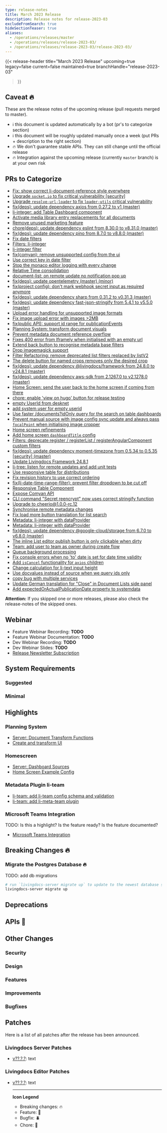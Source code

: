 ```yaml
---
type: release-notes
title: March 2023 Release
description: Release notes for release-2023-03
excludeFromSearch: true
hideSectionTeaser: true
aliases:
  - /operations/releases/master
  - /operations/releases/release-2023-03/
  - /operations/releases/release-2023-03/release-2023-03/
---
```


{{< release-header
  title="March 2023 Release"
  upcoming=true
  legacy=false
  current=false
  maintained=true
  branchHandle="release-2023-03"
>}}

## Caveat :fire:

These are the release notes of the upcoming release (pull requests merged to master).

- :information_source: this document is updated automatically by a bot (pr's to categorize section)
- :information_source: this document will be roughly updated manually once a week (put PRs + description to the right section)
- :fire: We don't guarantee stable APIs. They can still change until the official release
- :fire: Integration against the upcoming release (currently `master` branch) is at your own risk

## PRs to Categorize
* [Fix: show correct li-document-reference style everwhere](https://github.com/livingdocsIO/livingdocs-editor/pull/6219)
* [Upgrade `socket.io` to fix critical vulnerability [security]](https://github.com/livingdocsIO/livingdocs-editor/pull/6208)
* [Upgrade `resolve-url-loader` to fix `loader-utils` critical vulnerability](https://github.com/livingdocsIO/livingdocs-editor/pull/6212)
* [fix(deps): update dependency axios from 0.27.2 to v1 (master)](https://github.com/livingdocsIO/livingdocs-server/pull/5128)
* [li-integer: add Table Dashboard component](https://github.com/livingdocsIO/livingdocs-editor/pull/6194)
* [Activate media library entry replacements for all documents](https://github.com/livingdocsIO/livingdocs-editor/pull/6178)
* [Remove unused marketing feature](https://github.com/livingdocsIO/livingdocs-editor/pull/6201)
* [chore(deps): update dependency eslint from 8.30.0 to v8.31.0 (master)](https://github.com/livingdocsIO/livingdocs-server/pull/5125)
* [fix(deps): update dependency pino from 8.7.0 to v8.8.0 (master)](https://github.com/livingdocsIO/livingdocs-server/pull/5122)
* [Fix date filters](https://github.com/livingdocsIO/livingdocs-server/pull/5123)
* [Filters: li-integer](https://github.com/livingdocsIO/livingdocs-server/pull/5067)
* [li-integer filter](https://github.com/livingdocsIO/livingdocs-editor/pull/6136)
* [fix(comyan): remove unsupported config from the ui](https://github.com/livingdocsIO/livingdocs-editor/pull/6184)
* [Use correct key in date filter](https://github.com/livingdocsIO/livingdocs-server/pull/5112)
* [Stop the monaco editor logging with every change](https://github.com/livingdocsIO/livingdocs-editor/pull/6186)
* [Relative Time consolidation](https://github.com/livingdocsIO/livingdocs-editor/pull/6193)
* [document-list: on remote update no notification pop up](https://github.com/livingdocsIO/livingdocs-editor/pull/6137)
* [fix(deps): update opentelemetry (master) (minor)](https://github.com/livingdocsIO/livingdocs-server/pull/5040)
* [fix(project config): don't mark webhook secret input as required anymore](https://github.com/livingdocsIO/livingdocs-editor/pull/6192)
* [fix(deps): update dependency sharp from 0.31.2 to v0.31.3 (master)](https://github.com/livingdocsIO/livingdocs-server/pull/5105)
* [fix(deps): update dependency fast-json-stringify from 5.4.1 to v5.5.0 (master)](https://github.com/livingdocsIO/livingdocs-server/pull/5108)
* [Upload error handling for unsupported image formats](https://github.com/livingdocsIO/livingdocs-editor/pull/6183)
* [Fix image upload error with images >2MB](https://github.com/livingdocsIO/livingdocs-server/pull/5101)
* [fix(public API): support id range for publicationEvents](https://github.com/livingdocsIO/livingdocs-server/pull/5098)
* [Planning System: transform document visuals](https://github.com/livingdocsIO/livingdocs-editor/pull/6139)
* [Prevent metadata document reference overflow](https://github.com/livingdocsIO/livingdocs-editor/pull/6179)
* [Fixes 400 error from Iframely when initialised with an empty url](https://github.com/livingdocsIO/livingdocs-editor/pull/5926)
* [Extend back button to recognise metadata base filters](https://github.com/livingdocsIO/livingdocs-editor/pull/6153)
* [Drop imagemagick support](https://github.com/livingdocsIO/livingdocs-server/pull/5095)
* [Filter Refactoring: remove deprecated list filters replaced by listV2](https://github.com/livingdocsIO/livingdocs-editor/pull/6166)
* [The delete button for named crops removes only the desired crop](https://github.com/livingdocsIO/livingdocs-editor/pull/6167)
* [fix(deps): update dependency @livingdocs/framework from 24.8.0 to v24.8.1 (master)](https://github.com/livingdocsIO/livingdocs-server/pull/5082)
* [fix(deps): update dependency aws-sdk from 2.1267.0 to v2.1278.0 (master)](https://github.com/livingdocsIO/livingdocs-server/pull/5084)
* [Home Screen: send the user back to the home screen if coming from there](https://github.com/livingdocsIO/livingdocs-editor/pull/6158)
* [chore: enable 'view on hugo' button for release testing](https://github.com/livingdocsIO/livingdocs-server/pull/5087)
* [empty UserId from desknet](https://github.com/livingdocsIO/livingdocs-server/pull/5086)
* [add system user for empty userid](https://github.com/livingdocsIO/livingdocs-editor/pull/6161)
* [Use faster /documents?idOnly query for the search on table dashboards](https://github.com/livingdocsIO/livingdocs-editor/pull/6152)
* [Prevent manual source with image config sync update and always pass `focalPoint` when initialising image cropper](https://github.com/livingdocsIO/livingdocs-editor/pull/6141)
* [Home screen refinements](https://github.com/livingdocsIO/livingdocs-editor/pull/6149)
* [Add home screen `dashboardTitle` config](https://github.com/livingdocsIO/livingdocs-server/pull/5074)
* [Filters: deprecate register / registerList / registerAngularComponent custom filters](https://github.com/livingdocsIO/livingdocs-editor/pull/6150)
* [fix(deps): update dependency moment-timezone from 0.5.34 to 0.5.35 [security] (master)](https://github.com/livingdocsIO/livingdocs-editor/pull/5822)
* [Update Livingdocs Framework 24.8.1](https://github.com/livingdocsIO/livingdocs-editor/pull/6145)
* [li-tree: listen for remote updates and add unit tests](https://github.com/livingdocsIO/livingdocs-editor/pull/6105)
* [Use responsive table for distributions](https://github.com/livingdocsIO/livingdocs-editor/pull/6143)
* [Fix revision history to use correct ordering](https://github.com/livingdocsIO/livingdocs-server/pull/5071)
* [fix(li-date-time-range-filter): prevent filter dropdown to be cut off](https://github.com/livingdocsIO/livingdocs-editor/pull/6140)
* [Responsive Table Component](https://github.com/livingdocsIO/livingdocs-editor/pull/6134)
* [Expose Comyan API](https://github.com/livingdocsIO/livingdocs-server/pull/5069)
* [CLI command "Secret reencrypt" now uses correct stringify function ](https://github.com/livingdocsIO/livingdocs-server/pull/5064)
* [Upgrade to cheerio@1.0.0-rc.12](https://github.com/livingdocsIO/livingdocs-server/pull/5063)
* [Synchronise remote metadata changes](https://github.com/livingdocsIO/livingdocs-editor/pull/5861)
* [Fix load more button translation for list search](https://github.com/livingdocsIO/livingdocs-editor/pull/6131)
* [Metadata: li-integer with dataProvider](https://github.com/livingdocsIO/livingdocs-server/pull/5058)
* [Metadata: li-integer with dataProvider](https://github.com/livingdocsIO/livingdocs-editor/pull/6124)
* [fix(deps): update dependency @google-cloud/storage from 6.7.0 to v6.8.0 (master)](https://github.com/livingdocsIO/livingdocs-server/pull/5056)
* [The inline List editor publish button is only clickable when dirty](https://github.com/livingdocsIO/livingdocs-editor/pull/6121)
* [Team: add user to team as owner during create flow](https://github.com/livingdocsIO/livingdocs-editor/pull/6078)
* [Queue background processing](https://github.com/livingdocsIO/livingdocs-server/pull/5054)
* [Fix console errors when no 'to' date is set for date time validity](https://github.com/livingdocsIO/livingdocs-editor/pull/6106)
* [Add `isCancel` functionality for `axios` children](https://github.com/livingdocsIO/livingdocs-editor/pull/6118)
* [Change calculation for li-text input height](https://github.com/livingdocsIO/livingdocs-editor/pull/6111)
* [ Use docvalues instead of source when we query ids only](https://github.com/livingdocsIO/livingdocs-server/pull/5053)
* [copy bug with multiple services](https://github.com/livingdocsIO/livingdocs-editor/pull/6112)
* [Update German translation for "Close" in Document Lists side panel](https://github.com/livingdocsIO/livingdocs-editor/pull/6107)
* [Add expectedOrActualPublicationDate property to systemdata](https://github.com/livingdocsIO/livingdocs-server/pull/5050)

**Attention:** If you skipped one or more releases, please also check the release-notes of the skipped ones.

## Webinar

* Feature Webinar Recording: **TODO**
* Feature Webinar Documentation: **TODO**
* Dev Webinar Recording: **TODO**
* Dev Webinar Slides: **TODO**
* [Release Newsletter Subscription](https://confirmsubscription.com/h/j/61B064416E79453D)

## System Requirements

### Suggested

### Minimal


## Highlights

### Planning System

* [Server: Document Transform Functions](https://github.com/livingdocsIO/livingdocs-server/pull/5010)
* [Create and transform UI](https://github.com/livingdocsIO/livingdocs-editor/pull/6060)

### Homescreen

* [Server: Dashboard Sources](https://github.com/livingdocsIO/livingdocs-server/pull/5016)
* [Home Screen Example Config](https://github.com/livingdocsIO/livingdocs-server/pull/5020)

### Metadata Plugin li-team

* [li-team: add li-team config schema and validation](https://github.com/livingdocsIO/livingdocs-server/pull/4974)
* [li-team: add li-meta-team plugin](https://github.com/livingdocsIO/livingdocs-editor/pull/6024)

### Microsoft Teams Integration

TODO: Is this a highlight? Is the feature ready? Is the feature documented?

* [Microsoft Teams Integration](https://github.com/livingdocsIO/livingdocs-server/pull/4408)

## Breaking Changes :fire:

### Migrate the Postgres Database :fire:

TODO: add db migrations

```sh
# run `livingdocs-server migrate up` to update to the newest database scheme
livingdocs-server migrate up
```

## Deprecations

## APIs :gift:

## Other Changes

### Security

### Design

### Features

### Improvements

### Bugfixes


## Patches

Here is a list of all patches after the release has been announced.

### Livingdocs Server Patches
- [v??.?.?](https://github.com/livingdocsIO/livingdocs-server/releases/tag/v??.?.?): text

### Livingdocs Editor Patches
- [v??.?.?](https://github.com/livingdocsIO/livingdocs-editor/releases/tag/v??.?.?): text

  ---
  **Icon Legend**
  * Breaking changes: :fire:
  * Feature: :gift:
  * Bugfix: :beetle:
  * Chore: :wrench:
